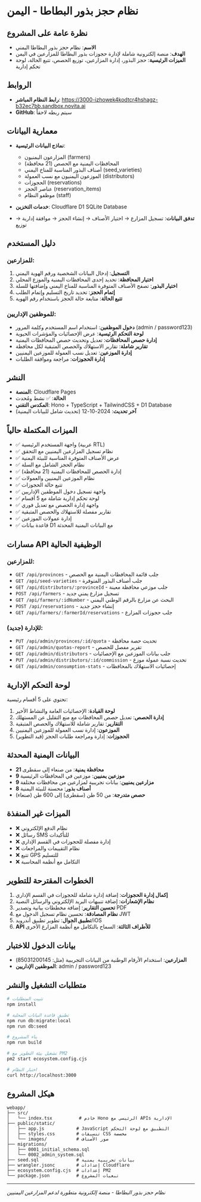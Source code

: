 # نظام حجز بذور البطاطا - اليمن

## نظرة عامة على المشروع
- **الاسم**: نظام حجز بذور البطاطا اليمني
- **الهدف**: منصة إلكترونية شاملة لإدارة حجوزات بذور البطاطا للمزارعين في اليمن
- **الميزات الرئيسية**: حجز البذور، إدارة المزارعين، توزيع الحصص، تتبع الحالة، لوحة تحكم إدارية

## الروابط
- **رابط النظام المباشر**: https://3000-izhowek4kodtcr4hshagz-b32ec7bb.sandbox.novita.ai
- **GitHub**: سيتم ربطه لاحقاً

## معمارية البيانات
- **نماذج البيانات الرئيسية**: 
  - المزارعون اليمنيون (farmers)
  - المحافظات اليمنية مع الحصص (21 محافظة)
  - أصناف البذور المناسبة للمناخ اليمني (seed_varieties)
  - الموزعون اليمنيون مع نسب العمولة (distributors)
  - الحجوزات (reservations)
  - عناصر الحجز (reservation_items)
  - موظفو النظام (staff)

- **خدمات التخزين**: Cloudflare D1 SQLite Database
- **تدفق البيانات**: تسجيل المزارع → اختيار الأصناف → إنشاء الحجز → موافقة إدارية → توزيع

## دليل المستخدم
### للمزارعين:
1. **التسجيل**: إدخال البيانات الشخصية ورقم الهوية اليمني
2. **اختيار المحافظة**: تحديد إحدى المحافظات اليمنية والموزع المحلي
3. **اختيار البذور**: تصفح الأصناف المتوفرة المناسبة للمناخ اليمني وإضافتها للسلة
4. **إتمام الحجز**: تحديد تاريخ التسليم وإتمام الطلب
5. **تتبع الحالة**: متابعة حالة الحجز باستخدام رقم الهوية

### للموظفين الإداريين:
- **دخول الموظفين**: استخدام اسم المستخدم وكلمة المرور (admin / password123)
- **لوحة التحكم الرئيسية**: عرض الإحصائيات والمؤشرات الحيوية
- **إدارة حصص المحافظات**: تعديل وتحديث حصص المحافظات اليمنية
- **تقارير شاملة**: تقارير الاستهلاك والحصص المتبقية لكل محافظة
- **إدارة الموزعين**: تعديل نسب العمولة للموزعين اليمنيين
- **إدارة الحجوزات**: مراجعة وموافقة الطلبات

## النشر
- **المنصة**: Cloudflare Pages
- **الحالة**: ✅ نشط ومُحدث
- **المكدس التقني**: Hono + TypeScript + TailwindCSS + D1 Database
- **آخر تحديث**: 2024-10-12 (تحديث شامل للبيانات اليمنية)

## الميزات المكتملة حالياً
- ✅ واجهة المستخدم الرئيسية (عربية RTL)
- ✅ نظام تسجيل المزارعين اليمنيين مع التحقق
- ✅ عرض الأصناف المتوفرة المناسبة للبيئة اليمنية
- ✅ نظام الحجز الشامل مع السلة
- ✅ إدارة الحصص للمحافظات اليمنية (21 محافظة)
- ✅ نظام الموزعين اليمنيين والعمولات
- ✅ تتبع حالة الحجوزات
- ✅ واجهة تسجيل دخول الموظفين الإداريين
- ✅ لوحة تحكم إدارية شاملة مع 5 أقسام
- ✅ واجهة إدارة الحصص مع تعديل فوري
- ✅ تقارير مفصلة للاستهلاك والحصص المتبقية
- ✅ إدارة عمولات الموزعين
- ✅ قاعدة بيانات D1 مع البيانات اليمنية المحدثة

## مسارات API الوظيفية الحالية
### للمزارعين:
- `GET /api/provinces` - جلب قائمة المحافظات اليمنية مع الحصص
- `GET /api/seed-varieties` - جلب أصناف البذور المتوفرة  
- `GET /api/distributors/:provinceId` - جلب موزعي محافظة معينة
- `POST /api/farmers` - تسجيل مزارع يمني جديد
- `GET /api/farmers/:idNumber` - البحث عن مزارع بالرقم الوطني اليمني
- `POST /api/reservations` - إنشاء حجز جديد
- `GET /api/farmers/:farmerId/reservations` - جلب حجوزات المزارع

### للإدارة (جديد):
- `PUT /api/admin/provinces/:id/quota` - تحديث حصة محافظة
- `GET /api/admin/quotas-report` - تقرير مفصل للحصص
- `GET /api/admin/distributors` - جلب بيانات الموزعين مع الإحصائيات
- `PUT /api/admin/distributors/:id/commission` - تحديث نسبة عمولة موزع
- `GET /api/admin/consumption-stats` - إحصائيات الاستهلاك بالمحافظات

## لوحة التحكم الإدارية
تحتوي على 5 أقسام رئيسية:
1. **لوحة القيادة**: الإحصائيات العامة والنشاط الأخير
2. **إدارة الحصص**: تعديل حصص المحافظات مع منع التقليل عن المستهلك
3. **التقارير**: تقارير شاملة للاستهلاك والحصص المتبقية
4. **الموزعون**: إدارة نسب العمولة للموزعين اليمنيين
5. **الحجوزات**: إدارة ومراجعة طلبات الحجز (قيد التطوير)

## البيانات اليمنية المحدثة
- **21 محافظة يمنية**: من صنعاء إلى سقطرى
- **9 موزعين يمنيين**: موزعين في المحافظات الرئيسية
- **9 مزارعين يمنيين**: بيانات تجريبية لمزارعين من محافظات مختلفة
- **8 أصناف بذور**: محسنة للبيئة اليمنية
- **حصص متدرجة**: من 50 طن (سقطرى) إلى 600 طن (صنعاء)

## الميزات غير المنفذة
- ❌ نظام الدفع الإلكتروني  
- ❌ رسائل SMS للتأكيدات
- ❌ إدارة مفصلة للحجوزات في القسم الإداري
- ❌ نظام التقييمات والمراجعات
- ❌ تتبع GPS للتسليم
- ❌ التكامل مع أنظمة المحاسبة

## الخطوات المقترحة للتطوير
1. **إكمال إدارة الحجوزات**: إضافة إدارة شاملة للحجوزات في القسم الإداري
2. **نظام الإشعارات**: إضافة تنبيهات البريد الإلكتروني والرسائل النصية
3. **تحسين التقارير**: إضافة مخططات بيانية وتصدير PDF
4. **نظام المصادقة**: تحسين نظام تسجيل الدخول مع JWT
5. **تطبيق الجوال**: تطوير تطبيق أندرويد/iOS
6. **API للأطراف الثالثة**: السماح بالتكامل مع أنظمة المزارع الأخرى

## بيانات الدخول للاختبار
- **المزارعين**: استخدام الأرقام الوطنية من البيانات التجريبية (مثل: 85031200145)
- **الموظفين الإداريين**: admin / password123

## متطلبات التشغيل والنشر
```bash
# تثبيت المتطلبات
npm install

# تطبيق قاعدة البيانات المحلية
npm run db:migrate:local
npm run db:seed

# بناء المشروع
npm run build

# تشغيل بيئة التطوير مع PM2
pm2 start ecosystem.config.cjs

# اختبار النظام
curl http://localhost:3000
```

## هيكل المشروع
```
webapp/
├── src/
│   └── index.tsx          # خادم Hono الرئيسي مع APIs الإدارية
├── public/static/
│   ├── app.js            # JavaScript التطبيق مع لوحة التحكم
│   ├── styles.css        # تنسيقات CSS مخصصة
│   └── images/           # صور الأصناف
├── migrations/
│   ├── 0001_initial_schema.sql
│   └── 0002_admin_system.sql
├── seed.sql              # بيانات تجريبية يمنية
├── wrangler.jsonc        # إعدادات Cloudflare
├── ecosystem.config.cjs  # إعدادات PM2
└── package.json          # تبعيات المشروع
```

---

*نظام حجز بذور البطاطا - منصة إلكترونية متطورة لدعم المزارعين اليمنيين*